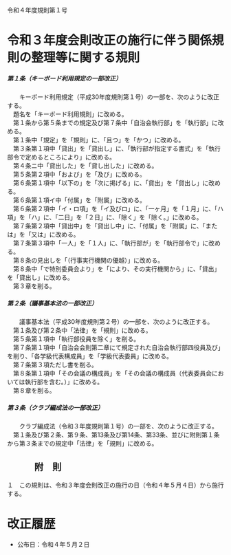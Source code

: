 令和４年度規則第１号

# 令和３年度会則改正の施行に伴う関係規則の整理等に関する規則

##### 第１条（キーボード利用規定の一部改正）

　　キーボード利用規定（平成30年度規則第１号）の一部を、次のように改正する。  
　題名を「キーボード利用規則」に改める。  
　第１条から第５条までの規定及び第７条中「自治会執行部」を「執行部」に改める。  
　第１条中「規定」を「規則」に、「且つ」を「かつ」に改める。  
　第３条第１項中「貸出」を「貸出し」に、「執行部が指定する書式」を「執行部令で定めるところにより」に改める。  
　第４条ニ中「貸出した」を「貸し出した」に改める。  
　第５条第２項中「および」を「及び」に改める。  
　第６条第１項中「以下の」を「次に掲げる」に、「貸出」を「貸出し」に改める。  
　第６条第１項イ中「付属」を「附属」に改める。  
　第６条第２項中「イ・ロ項」を「イ及びロ」に、「一ヶ月」を「１月」に、「ハ項」を「ハ」に、「二日」を「２日」に、「除く」を「除く。」に改める。  
　第７条第２項中「貸出中」を「貸出し中」に、「付属」を「附属」に、「または」を「又は」に改める。  
　第７条第３項中「一人」を「１人」に、「執行部が」を「執行部令で」に改める。  
　第８条の見出しを「（行事実行機関の優越）」に改める。  
　第８条中「で特別委員会より」を「により、その実行機関から」に、「貸出」を「貸出し」に改める。  
　第３章を削る。  

##### 第２条（議事基本法の一部改正）

　　議事基本法（平成30年度規則第２号）の一部を、次のように改正する。  
　第１条及び第２条中「法律」を「規則」に改める。  
　第５条第１項中「執行部役員を除く」を削る。  
　第７条第１項中「自治会会則第二章にて規定された自治会執行部四役員及び」を削り、「各学級代表構成員」を「学級代表委員」に改める。  
　第７条第３項ただし書を削る。  
　第８条第１項中「その会議の構成員」を「その会議の構成員（代表委員会においては執行部を含む。）」に改める。  
　第８章を削る。  

##### 第３条（クラブ編成法の一部改正）

　　クラブ編成法（令和３年度規則第１号）の一部を、次のように改正する。  
　第１条及び第２条、第９条、第13条及び第14条、第33条、並びに附則第１条から第３条までの規定中「法律」を「規則」に改める。  

## 　　　附　則

１　この規則は、令和３年度会則改正の施行の日（令和４年５月４日）から施行する。

# 改正履歴

- 公布日：令和４年５月２日
